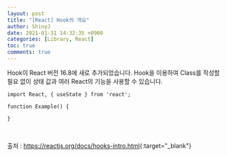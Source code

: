 ```yaml
---
layout: post
title: "[React] Hook의 개요"
author: ShinyJ
date: 2021-01-31 14:32:35 +0900
categories: [Library, React]
toc: true
comments: true
---
```


Hook이 React 버전 16.8에 새로 추가되었습니다. Hook을 이용하여 Class를 작성할 필요 없이 상태 값과 여러 React의 기능을 사용할 수 있습니다.

```react
import React, { useState } from 'react';

function Example() {
  
}
```

<br>

출처 : <https://reactjs.org/docs/hooks-intro.html>{:target="_blank"}
